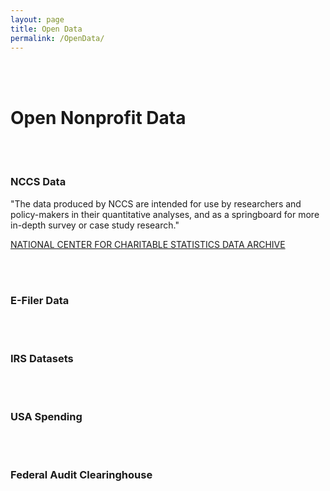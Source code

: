 ```yaml
---
layout: page
title: Open Data
permalink: /OpenData/
---
```


<br>
<br>


# Open Nonprofit Data



<br>
<br>






<div class="divider"></div>

### NCCS Data

"The data produced by NCCS are intended for use by researchers and policy-makers in their quantitative analyses, and as a springboard for more in-depth survey or case study research."

[NATIONAL CENTER FOR CHARITABLE STATISTICS DATA ARCHIVE](http://nccs-data.urban.org/index.php)

<br>
<br>

<div class="divider"></div>

### E-Filer Data



<br>
<br>

<div class="divider"></div>

### IRS Datasets



<br>
<br>

<div class="divider"></div>

### USA Spending






<br>
<br>

<div class="divider"></div>

### Federal Audit Clearinghouse





<br>
<br>

<div class="divider"></div>


